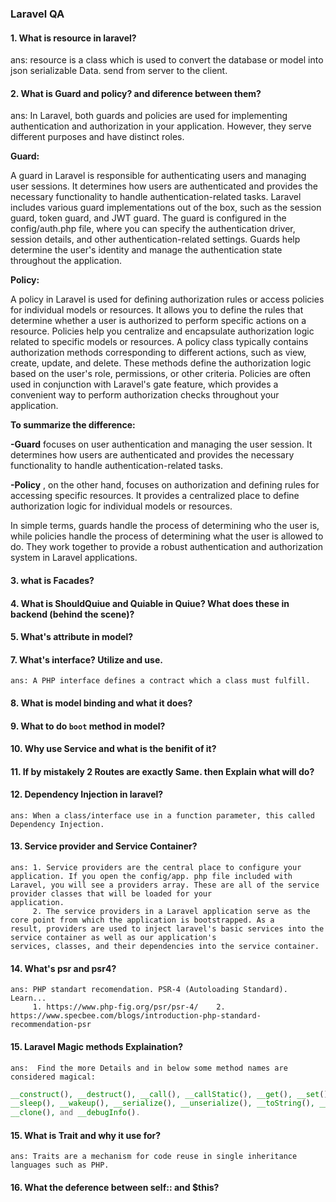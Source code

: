 ### Laravel QA
#### 1. What is resource in laravel?
  ans: resource is a class which is used to convert the database or model into json serializable Data. send from server to the client.
#### 2. What is Guard and policy? and diference between them?
  ans: In Laravel, both guards and policies are used for implementing authentication and authorization in your application. However, they serve different purposes and have distinct roles.

  __Guard:__
  
  A guard in Laravel is responsible for authenticating users and managing user sessions. It determines how users are authenticated and provides the necessary functionality to handle authentication-related tasks. Laravel includes various guard implementations out of the box, such as the session guard, token guard, and JWT guard.
  The guard is configured in the config/auth.php file, where you can specify the authentication driver, session details, and other authentication-related settings. Guards help determine the user's identity and manage the authentication state throughout the application.

  __Policy:__
  
  A policy in Laravel is used for defining authorization rules or access policies for individual models or resources. It allows you to define the rules that determine whether a user is authorized to perform specific actions on a resource. Policies help you centralize and encapsulate authorization logic related to specific models or resources.
  A policy class typically contains authorization methods corresponding to different actions, such as view, create, update, and delete. These methods define the authorization logic based on the user's role, permissions, or other criteria. Policies are often used in conjunction with Laravel's gate feature, which provides a convenient way to perform authorization checks throughout your application.

  __To summarize the difference:__

  __-Guard__ focuses on user authentication and managing the user session. It determines how users are authenticated and provides the       necessary functionality to handle authentication-related tasks.
  
  __-Policy__ , on the other hand, focuses on authorization and defining rules for accessing specific resources. It provides a               centralized place to define authorization logic for individual models or resources.

  In simple terms, guards handle the process of determining who the user is, while policies handle the process of determining what the user is allowed to do. They work together to provide a robust authentication and authorization system in Laravel applications.
#### 3. what is Facades?
#### 4. What is ShouldQuiue and Quiable in Quiue? What does these in backend (behind the scene)?
#### 5. What's attribute in model?
#### 7. What's interface? Utilize and use.
    ans: A PHP interface defines a contract which a class must fulfill.
#### 8. What is model binding and what it does?
#### 9. What to do `boot` method in model?
#### 10. Why use Service and what is the benifit of it?
#### 11. If by mistakely 2 Routes are exactly Same. then Explain what will do?
#### 12. Dependency Injection in laravel?
    ans: When a class/interface use in a function parameter, this called Dependency Injection.
#### 13. Service provider and Service Container?
    ans: 1. Service providers are the central place to configure your application. If you open the config/app. php file included with               Laravel, you will see a providers array. These are all of the service provider classes that will be loaded for your                     application.
         2. The service providers in a Laravel application serve as the core point from which the application is bootstrapped. As a                 result, providers are used to inject laravel's basic services into the service container as well as our application's                   services, classes, and their dependencies into the service container.
#### 14. What's psr and psr4?
    ans: PHP standart recomendation. PSR-4 (Autoloading Standard).  Learn...
         1. https://www.php-fig.org/psr/psr-4/    2. https://www.specbee.com/blogs/introduction-php-standard-recommendation-psr
#### 15. Laravel Magic methods Explaination?
    ans:  Find the more Details and in below some method names are considered magical: 
```php
__construct(), __destruct(), __call(), __callStatic(), __get(), __set(), __isset(), __unset(),
__sleep(), __wakeup(), __serialize(), __unserialize(), __toString(), __invoke(), __set_state(),
__clone(), and __debugInfo().
```
#### 15. What is Trait and why it use for?
    ans: Traits are a mechanism for code reuse in single inheritance languages such as PHP.
#### 16. What the deference between self:: and $this?

